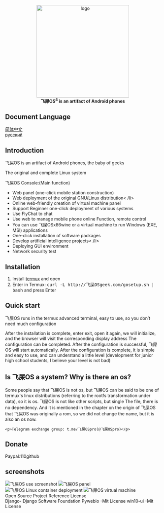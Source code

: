 <div align="center">
   <img width="300" src="img/飞屎OS.png" alt="logo"></br>
   <strong>飞屎OS<sup>4</sup> is an artifact of Android phones</strong>
</div>

<!DOCTYPE html>
<html>
 <head> 
   <h2>Document Language</h2>
   <a href="http://飞屎OSgeek.com/cn.html">简体中文</a>
  <br>
  <a href="http://飞屎OSgeek.com/ru.html">русский</a>
   <div class="introduction"> 
    <h2>Introduction</h2> 
    <p>飞屎OS is an artifact of Android phones, the baby of geeks</p> 
    <p>The original and complete Linux system  </p>
    <p>飞屎OS Console:(Main function)</p> 
    <ul> 
     <li>Web panel (one-click mobile station construction)</li> 
     <li>Web deployment of the original GNU/Linux distribution&lt; /li&gt; </li>
     <li>Online web-friendly creation of virtual machine panel</li> 
     <li>Support Beginner one-click deployment of various systems</li> 
     <li>Use FlyChat to chat</li> 
     <li>Use web to manage mobile phone online Function, remote control</li> 
     <li>You can use 飞屎OSx86wine or a virtual machine to run Windows (EXE, MSI) applications</li> 
     <li>One-click installation of software packages</li> 
     <li>Develop artificial intelligence projects&lt; /li&gt; </li>
     <li>Deploying GUI environment</li> 
     <li>Network security test</li> 
    </ul> 
   </div> 
   <div class="install"> 
    <h2>Installation</h2> 
    <ol> 
     <li>Install <a href="http://f-droid.org/en/packages/com.termux/">termux</a> and open</li> 
     <li>Enter in Termux: <kbd>curl -L http://飞屎OSgeek.com/gosetup.sh | bash</kbd> and press Enter</li> 
    </ol> 
   </div> 
   <div class="quickstart"> 
    <h2>Quick start</h2> <p>飞屎OS runs in the termux advanced terminal, easy to use, so you don’t need much configuration</p> <p>After the installation is complete, enter exit, open it again, we will initialize, and the browser will visit the corresponding display address The configuration can be completed. After the configuration is successful, 飞屎OS will start automatically. After the configuration is complete, it is simple and easy to use, and can understand a little level (development for junior high school students, I believe your level is not bad)</p> </h2>
   </div> 
   <div> 
    <div> 
    </div> 
    <div> 
     <h2> Is 飞屎OS a system? Why is there an os? </h2> 
     <p>Some people say that 飞屎OS is not os, but 飞屎OS can be said to be one of termux's linux distributions (referring to the rootfs transformation under data), so it is os. 飞屎OS is not like other scripts, but single The file, there is no dependency. And it is mentioned in the chapter on the origin of 飞屎OS that 飞屎OS was originally a rom, so we did not change the name, but it is also an os now. </p> 
    </div> 
   </div> 
  
    <p>Telegram exchange group: t.me/飞屎OSpro(@飞屎OSpro)</p> 
   </div> 
   <div class="donate"> 
    <h2>Donate</h2> 
    Paypal:110github
   </div> 
   <div class="screenshot"> 
    <h2>screenshots</h2> 
    <img src="/img/screenshot.jpg" alt="飞屎OS use screenshot" /> 
    <img src="/img/panel.jpg" alt="飞屎OS panel" /> 
    <img src="/img/deploy.jpg" alt="飞屎OS Linux container deployment  " /> 
    <img src="/img/vm1.jpg" alt="飞屎OS virtual machine" /> 
   </div> 
  Open Source Project Reference License
 <br>
 Django- Django Software Foundation
 Pywebio -Mit License
 win10-ui -Mit License

  </div>
 </body>
</html>
